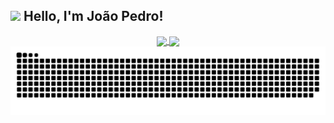 ## <img src="https://raw.githubusercontent.com/alexnaiman/alexnaiman/master/resources/welcomeglitch.gif" width="50px" /> Hello, I'm João Pedro!

<div align="center">
  <a href="https://github.com/jpedroreiss">
  <img height="180em"   align="center" src="https://github-readme-stats.vercel.app/api?username=jpedroreiss&show_icons=true&theme=tokyonight&include_all_commits=true&count_private=true"/>
  <img height="180em"  align="center" src="https://github-readme-stats.vercel.app/api/top-langs/?username=jpedroreiss&&layout=compact&hide=shell&theme=tokyonight"/>
</div>

<img src="https://raw.githubusercontent.com/Platane/snk/output/github-contribution-grid-snake.svg"/>


